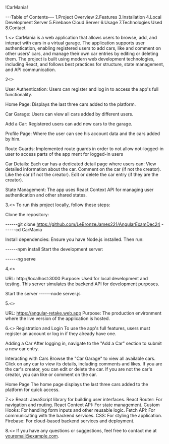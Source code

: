 !CarMania!

---Table of Contents---
1.Project Overview
2.Features
3.Installation
4.Local Development Server
5.Firebase Cloud Server
6.Usage
7.Technologies Used
8.Contact

1.<<Project Overview >>
CarMania is a web application that allows users to browse, add, and interact with cars in a virtual garage. The application supports user authentication, enabling registered users to add cars, like and comment on other users' cars, and manage their own car entries by editing or deleting them. The project is built using modern web development technologies, including React, and follows best practices for structure, state management, and API communication.

2<<Features>>

User Authentication:
Users can register and log in to access the app's full functionality.

Home Page:
Displays the last three cars added to the platform.

Car Garage:
Users can view all cars added by different users.

Add a Car:
Registered users can add new cars to the garage.

Profile Page:
Where the user can see his account data and the cars added by him.

Route Guards:
Implemented route guards in order to not allow not-logged-in user to access parts of the app ment for logged-in users

Car Details:
Each car has a dedicated detail page where users can:
View detailed information about the car.
Comment on the car (if not the creator).
Like the car (if not the creator).
Edit or delete the car entry (if they are the creator).

State Management:
The app uses React Context API for managing user authentication and other shared states.

3.<<Installation>>
To run this project locally, follow these steps:

Clone the repository:

------git clone https://github.com/LeBronzeJames221/AngularExamDec24
------cd CarMania

Install dependencies:
Ensure you have Node.js installed. Then run:

------npm install
Start the development server:

------ng serve

4.<<Local Development Server>>

URL: http://localhost:3000
Purpose: Used for local development and testing. This server simulates the backend API for development purposes.

Start the server
------node server.js

5.<<Firebase Cloud Server>>

URL: https://angular-retake.web.app
Purpose: The production environment where the live version of the application is hosted.

6.<<Usage>>
Registration and Login
To use the app's full features, users must register an account or log in if they already have one.

Adding a Car
After logging in, navigate to the "Add a Car" section to submit a new car entry.

Interacting with Cars
Browse the "Car Garage" to view all available cars.
Click on any car to view its details, including comments and likes.
If you are the car's creator, you can edit or delete the car.
If you are not the car's creator, you can like or comment on the car.

Home Page
The home page displays the last three cars added to the platform for quick access.

7.<<Technologies Used>>
React: JavaScript library for building user interfaces.
React Router: For navigation and routing.
React Context API: For state management.
Custom Hooks: For handling form inputs and other reusable logic.
Fetch API: For communicating with the backend services.
CSS: For styling the application.
Firebase: For cloud-based backend services and deployment.

8.<<Contact>>
If you have any questions or suggestions, feel free to contact me at youremail@example.com.
